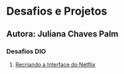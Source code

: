 <h1>Desafios e Projetos</h1> <h2>Autora: Juliana Chaves Palm</h2>
<H3>Desafios DIO</h3>
<ol>
<li><a href="https://julianachavespalm.github.io/netflixclone">Recriando a Interface do Netflix</a></li></ol>
